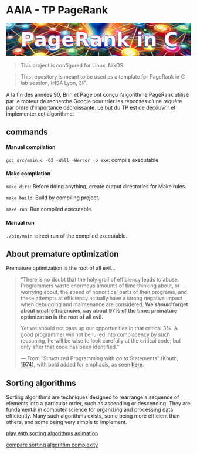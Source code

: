 # AAIA - TP PageRank

![PageRank border](img/presentation_image_cropped_with_text.jpg)

> This project is configured for Linux, NixOS

> This repository is meant to be used as a template for PageRank in C lab session, INSA Lyon, 3IF.

A la ﬁn des années 90, Brin et Page ont conçu l’algorithme PageRank utilisé par le moteur de recherche Google pour trier les réponses d’une requête par ordre d’importance décroissante. Le but du TP est de découvrir et implémenter cet algorithme.

## commands

#### Manual compilation

`gcc src/main.c -O3 -Wall -Werror -o exe`: compile executable.

#### Make compilation

`make dirs`: Before doing anything, create output directories for Make rules.

`make build`: Build by compiling project.

`make run`: Run compiled executable.

#### Manual run

`./bin/main`: direct run of the compiled executable.

## About premature optimization

Premature optimization is the root of all evil...

> “There is no doubt that the holy grail of efficiency leads to abuse. Programmers waste enormous amounts of time thinking about, or worrying about, the speed of noncritical parts of their programs, and these attempts at efficiency actually have a strong negative impact when debugging and maintenance are considered. **We *should* forget about small efficiencies, say about 97% of the time: premature optimization is the root of all evil.**
>
> Yet we should not pass up our opportunities in that critical 3%. A good programmer will not be lulled into complacency by such reasoning, he will be wise to look carefully at the critical code; but only after that code has been identified.”
>
> — From “Structured Programming with *go to* Statements” (Knuth, [1974](https://doi.org/10.1145/356635.356640)), with bold added for emphasis, as seen [here](https://effectiviology.com/premature-optimization/).

## Sorting algorithms

Sorting algorithms are techniques designed to rearrange a sequence of elements into a particular order, such as ascending or descending. They are fundamental in computer science for organizing and processing data efficiently. Many such algorithms exists, some being more efficient than others, and some being very simple to implement.

[play with sorting algorithms animation](https://www.toptal.com/developers/sorting-algorithms)

[compare sorting algorithm complexity](https://www.bigocheatsheet.com/)
